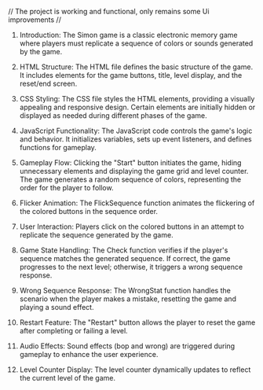 // The project is working and functional, only remains some Ui improvements //


1. Introduction:
The Simon game is a classic electronic memory game where players must replicate a sequence of colors or sounds generated by the game.

3. HTML Structure:
The HTML file defines the basic structure of the game.
It includes elements for the game buttons, title, level display, and the reset/end screen.

5. CSS Styling:
The CSS file styles the HTML elements, providing a visually appealing and responsive design.
Certain elements are initially hidden or displayed as needed during different phases of the game.


7. JavaScript Functionality:
The JavaScript code controls the game's logic and behavior.
It initializes variables, sets up event listeners, and defines functions for gameplay.


9. Gameplay Flow:
Clicking the "Start" button initiates the game, hiding unnecessary elements and displaying the game grid and level counter.
The game generates a random sequence of colors, representing the order for the player to follow.

11. Flicker Animation:
The FlickSequence function animates the flickering of the colored buttons in the sequence order.


13. User Interaction:
Players click on the colored buttons in an attempt to replicate the sequence generated by the game.


15. Game State Handling:
The Check function verifies if the player's sequence matches the generated sequence.
If correct, the game progresses to the next level; otherwise, it triggers a wrong sequence response.


17. Wrong Sequence Response:
The WrongStat function handles the scenario when the player makes a mistake, resetting the game and playing a sound effect.


19. Restart Feature:
The "Restart" button allows the player to reset the game after completing or failing a level.



21. Audio Effects:
Sound effects (bop and wrong) are triggered during gameplay to enhance the user experience.


23. Level Counter Display:
The level counter dynamically updates to reflect the current level of the game.
